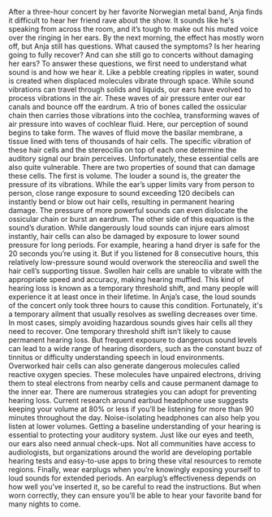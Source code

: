 After a three-hour concert by her favorite Norwegian metal band, Anja finds it difficult to hear  her friend rave about the show. It sounds like he's speaking from across the room, and it’s tough to make out his muted voice over the ringing in her ears. By the next morning,  the effect has mostly worn off, but Anja still has questions. What caused the symptoms?  Is her hearing going to fully recover? And can she still go to concerts without damaging her ears? To answer these questions, we first need to understand what sound is and how we hear it. Like a pebble creating ripples in water, sound is created when displaced molecules vibrate through space. While sound vibrations can travel through solids and liquids, our ears have evolved to process vibrations in the air. These waves of air pressure enter  our ear canals and bounce off the eardrum. A trio of bones called the ossicular chain then carries those vibrations  into the cochlea, transforming waves of air pressure into waves of cochlear fluid. Here, our perception of sound begins to take form. The waves of fluid move the basilar membrane, a tissue lined with tens of thousands of hair cells. The specific vibration of these hair cells and the stereocilia on top of each one determine the auditory signal  our brain perceives. Unfortunately, these essential cells are also quite vulnerable. There are two properties of sound  that can damage these cells. The first is volume. The louder a sound is, the greater the pressure of its vibrations. While the ear’s upper limits vary from person to person, close range exposure to sound exceeding 120 decibels can instantly bend or blow out hair cells, resulting in permanent hearing damage. The pressure of more powerful sounds  can even dislocate the ossicular chain or burst an eardrum. The other side of this equation  is the sound’s duration. While dangerously loud sounds  can injure ears almost instantly, hair cells can also be damaged by exposure to lower sound pressure  for long periods. For example, hearing a hand dryer is safe  for the 20 seconds you’re using it. But if you listened  for 8 consecutive hours, this relatively low-pressure sound  would overwork the stereocilia and swell the hair cell’s  supporting tissue. Swollen hair cells are unable to vibrate  with the appropriate speed and accuracy, making hearing muffled. This kind of hearing loss is known as a temporary threshold shift, and many people will experience  it at least once in their lifetime. In Anja’s case,  the loud sounds of the concert only took three hours to cause this condition. Fortunately, it's a temporary ailment that usually resolves as swelling decreases over time. In most cases, simply avoiding hazardous sounds  gives hair cells all they need to recover. One temporary threshold shift isn’t likely to cause permanent hearing loss. But frequent exposure  to dangerous sound levels can lead to a wide range  of hearing disorders, such as the constant buzz of tinnitus or difficulty understanding speech in loud environments. Overworked hair cells can also generate dangerous molecules called reactive oxygen species. These molecules have unpaired electrons, driving them to steal electrons from nearby cells and cause permanent damage to the inner ear. There are numerous strategies you can adopt for preventing hearing loss. Current research around earbud headphone use suggests keeping your volume at 80% or less if you’ll be listening for  more than 90 minutes throughout the day. Noise-isolating headphones can also help  you listen at lower volumes. Getting a baseline understanding  of your hearing is essential to protecting  your auditory system. Just like our eyes and teeth, our ears also need annual check-ups. Not all communities have access to audiologists, but organizations around the world are developing portable hearing tests and easy-to-use apps to bring these vital resources to remote regions. Finally, wear earplugs when you’re knowingly exposing yourself to loud sounds for extended periods. An earplug’s effectiveness depends  on how well you’ve inserted it, so be careful to read the instructions. But when worn correctly, they can ensure you'll be able to hear your favorite band for many nights to come. 